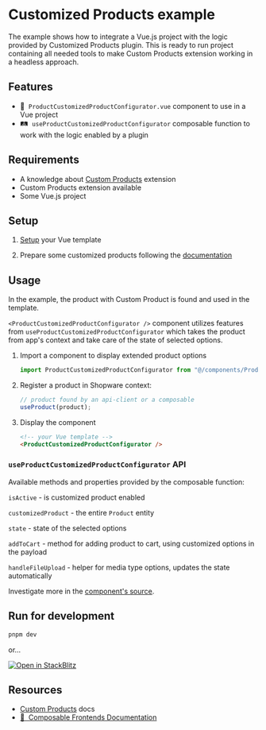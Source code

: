 # Customized Products example

The example shows how to integrate a Vue.js project with the logic provided by Customized Products plugin. This is ready to run project containing all needed tools to make Custom Products extension working in a headless approach.

## Features

- 🚠 &nbsp;`ProductCustomizedProductConfigurator.vue` component to use in a Vue project
- 🛤️ &nbsp;`useProductCustomizedProductConfigurator` composable function to work with the logic enabled by a plugin

## Requirements

- A knowledge about [Custom Products](https://docs.shopware.com/en/shopware-6-en/extensions/customproducts) extension
- Custom Products extension available
- Some Vue.js project

## Setup

1. [Setup](https://frontends.shopware.com/getting-started/templates.html) your Vue template

3. Prepare some customized products following the [documentation](https://docs.shopware.com/en/shopware-6-en/extensions/customproducts#add-template)

## Usage

In the example, the product with Custom Product is found and used in the template.

`<ProductCustomizedProductConfigurator />` component utilizes features from `useProductCustomizedProductConfigurator` which takes the product from app's context and take care of the state of selected options.

1. Import a component to display extended product options

    ```js 
    import ProductCustomizedProductConfigurator from "@/components/ProductCustomizedProductConfigurator.vue";
    ```

2. Register a product in Shopware context:

    ```js
    // product found by an api-client or a composable
    useProduct(product);
    ```
3. Display the component

    ```html
    <!-- your Vue template -->
    <ProductCustomizedProductConfigurator />
    ```

### `useProductCustomizedProductConfigurator` API

Available methods and properties provided by the composable function:

`isActive` - is customized product enabled

`customizedProduct` - the entire `Product` entity

`state` -  state of the selected options

`addToCart` - method for adding product to cart, using customized options in the payload

`handleFileUpload` - helper for media type options, updates the state automatically


Investigate more in the [component's source](https://github.com/shopware/frontends/blob/main/examples/commercial-customized-products/src/components/ProductCustomizedProductConfigurator.vue).

## Run for development

```sh
pnpm dev
```

or...

[![Open in StackBlitz](https://developer.stackblitz.com/img/open_in_stackblitz.svg)](https://stackblitz.com/github/shopware/frontends/tree/main/examples/commercial-customized-products?file=README.md)


## Resources
- [Custom Products](https://docs.shopware.com/en/shopware-6-en/extensions/customproducts) docs
- [📖 &nbsp;Composable Frontends Documentation](https://frontends.shopware.com)
